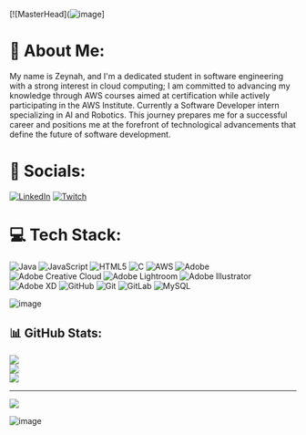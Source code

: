 [![MasterHead](![image](https://github.com/user-attachments/assets/2fbd30d2-a392-48d0-83f0-a56155766c44)]


# 🤖 About Me:
 My name is Zeynah, and I'm a dedicated student in software engineering with a strong interest in cloud computing; I am committed to advancing my knowledge through AWS courses aimed at certification while actively participating in the AWS Institute. Currently a Software Developer intern specializing in AI and Robotics. This journey prepares me for a successful career and positions me at the forefront of technological advancements that define the future of software development.


# 🫧 Socials:
[![LinkedIn](https://img.shields.io/badge/LinkedIn-%230077B5.svg?logo=linkedin&logoColor=white)](https://linkedin.com/in/zeynahgomez) [![Twitch](https://img.shields.io/badge/Twitch-%239146FF.svg?logo=Twitch&logoColor=white)](https://twitch.tv/zeynahgomez) 

# 💻 Tech Stack:
![Java](https://img.shields.io/badge/java-%23ED8B00.svg?style=for-the-badge&logo=openjdk&logoColor=white) ![JavaScript](https://img.shields.io/badge/javascript-%23323330.svg?style=for-the-badge&logo=javascript&logoColor=%23F7DF1E) ![HTML5](https://img.shields.io/badge/html5-%23E34F26.svg?style=for-the-badge&logo=html5&logoColor=white) ![C](https://img.shields.io/badge/c-%2300599C.svg?style=for-the-badge&logo=c&logoColor=white) ![AWS](https://img.shields.io/badge/AWS-%23FF9900.svg?style=for-the-badge&logo=amazon-aws&logoColor=white) ![Adobe](https://img.shields.io/badge/adobe-%23FF0000.svg?style=for-the-badge&logo=adobe&logoColor=white) ![Adobe Creative Cloud](https://img.shields.io/badge/Adobe%20Creative%20Cloud-DA1F26.svg?style=for-the-badge&logo=Adobe%20Creative%20Cloud&logoColor=white) ![Adobe Lightroom](https://img.shields.io/badge/Adobe%20Lightroom-31A8FF.svg?style=for-the-badge&logo=Adobe%20Lightroom&logoColor=white) ![Adobe Illustrator](https://img.shields.io/badge/adobe%20illustrator-%23FF9A00.svg?style=for-the-badge&logo=adobe%20illustrator&logoColor=white) ![Adobe XD](https://img.shields.io/badge/Adobe%20XD-470137?style=for-the-badge&logo=Adobe%20XD&logoColor=#FF61F6) ![GitHub](https://img.shields.io/badge/github-%23121011.svg?style=for-the-badge&logo=github&logoColor=white) ![Git](https://img.shields.io/badge/git-%23F05033.svg?style=for-the-badge&logo=git&logoColor=white) ![GitLab](https://img.shields.io/badge/gitlab-%23181717.svg?style=for-the-badge&logo=gitlab&logoColor=white) ![MySQL](https://img.shields.io/badge/mysql-4479A1.svg?style=for-the-badge&logo=mysql&logoColor=white)

![image](https://github.com/user-attachments/assets/8953b8d9-a6bf-49d5-862f-98695bfe2fc1)


## 📊 GitHub Stats:
![](https://github-readme-stats.vercel.app/api?username=zeynahgomez&theme=dark&hide_border=false&include_all_commits=false&count_private=false)<br/>
![](https://github-readme-streak-stats.herokuapp.com/?user=zeynahgomez&theme=dark&hide_border=false)<br/>
![](https://github-readme-stats.vercel.app/api/top-langs/?username=zeynahgomez&theme=dark&hide_border=false&include_all_commits=false&count_private=false&layout=compact)

---
[![](https://visitcount.itsvg.in/api?id=zeynahgomez&icon=0&color=0)](https://visitcount.itsvg.in)

<!-- Proudly created with GPRM ( https://gprm.itsvg.in ) -->
![image](https://github.com/user-attachments/assets/c822d309-06e1-42eb-998b-b4d0f92795db)
